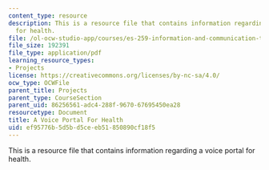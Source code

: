 ```yaml
---
content_type: resource
description: This is a resource file that contains information regarding a voice portal
  for health.
file: /ol-ocw-studio-app/courses/es-259-information-and-communication-technology-in-africa-spring-2006/ef95776b5d5bd5ceeb51850890cf18f5_MITES_259S06_scott_1.pdf
file_size: 192391
file_type: application/pdf
learning_resource_types:
- Projects
license: https://creativecommons.org/licenses/by-nc-sa/4.0/
ocw_type: OCWFile
parent_title: Projects
parent_type: CourseSection
parent_uid: 86256561-adc4-288f-9670-67695450ea28
resourcetype: Document
title: A Voice Portal For Health
uid: ef95776b-5d5b-d5ce-eb51-850890cf18f5
---
```

This is a resource file that contains information regarding a voice portal for health.